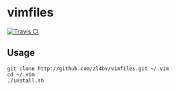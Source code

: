 # vimfiles

[![Travis CI](https://travis-ci.org/zl4bv/vimfiles.svg?branch=master)](https://travis-ci.org/zl4bv/vimfiles)

## Usage

```
git clone http://github.com/zl4bv/vimfiles.git ~/.vim
cd ~/.vim
./install.sh
```